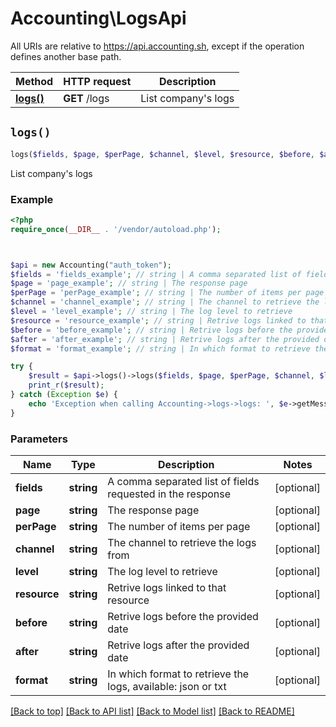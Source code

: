 # Accounting\LogsApi

All URIs are relative to https://api.accounting.sh, except if the operation defines another base path.

| Method | HTTP request | Description |
| ------------- | ------------- | ------------- |
| [**logs()**](LogsApi.md#logs) | **GET** /logs | List company&#39;s logs |


## `logs()`

```php
logs($fields, $page, $perPage, $channel, $level, $resource, $before, $after, $format): null|string|array
```

List company's logs

### Example

```php
<?php
require_once(__DIR__ . '/vendor/autoload.php');



$api = new Accounting("auth_token");
$fields = 'fields_example'; // string | A comma separated list of fields requested in the response
$page = 'page_example'; // string | The response page
$perPage = 'perPage_example'; // string | The number of items per page
$channel = 'channel_example'; // string | The channel to retrieve the logs from
$level = 'level_example'; // string | The log level to retrieve
$resource = 'resource_example'; // string | Retrive logs linked to that resource
$before = 'before_example'; // string | Retrive logs before the provided date
$after = 'after_example'; // string | Retrive logs after the provided date
$format = 'format_example'; // string | In which format to retrieve the logs, available: json or txt

try {
    $result = $api->logs()->logs($fields, $page, $perPage, $channel, $level, $resource, $before, $after, $format);
    print_r($result);
} catch (Exception $e) {
    echo 'Exception when calling Accounting->logs->logs: ', $e->getMessage(), PHP_EOL;
}
```

### Parameters

| Name | Type | Description  | Notes |
| ------------- | ------------- | ------------- | ------------- |
| **fields** | **string**| A comma separated list of fields requested in the response | [optional] |
| **page** | **string**| The response page | [optional] |
| **perPage** | **string**| The number of items per page | [optional] |
| **channel** | **string**| The channel to retrieve the logs from | [optional] |
| **level** | **string**| The log level to retrieve | [optional] |
| **resource** | **string**| Retrive logs linked to that resource | [optional] |
| **before** | **string**| Retrive logs before the provided date | [optional] |
| **after** | **string**| Retrive logs after the provided date | [optional] |
| **format** | **string**| In which format to retrieve the logs, available: json or txt | [optional] |

[[Back to top]](#) [[Back to API list]](../../README.md#endpoints)
[[Back to Model list]](../../README.md#models)
[[Back to README]](../../README.md)
